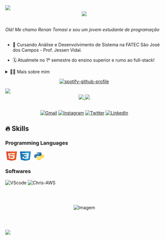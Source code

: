 <!--divisor-->
<img src="https://user-images.githubusercontent.com/73097560/115834477-dbab4500-a447-11eb-908a-139a6edaec5c.gif">

<!--título-->
<div align="center">
    <img src="https://readme-typing-svg.herokuapp.com/?font=Righteous&size=35&center=true&vCenter=true&color=8C67DB&width=500&height=70&duration=4000&lines=<Hello+World!+👋+/>;"/>  
</div>
  
<br>

*Olá! Me chamo Renan Tomasi e sou um jovem estudante de programação* <br><br>
  
  - 🌱 Cursando Análise e Desenvolvimento de Sistema na FATEC São José dos Campos - Prof. Jessen Vidal.<br>

  - 🗓️ Atualmete no 1º semestre do ensino superior e rumo ao full-stack!

<details>
  <summary>👨‍💻 Mais sobre mim </summary>
  
  - 💭 Tenho 17 anos, atualmente morando na cidade de São José dos Campos. Sou fluente em inglês e estou desenvolvendo minhas habilidades em HTML, CSS e Python.<br>
  
  - ⚡ Gosto de praticar esportes (principalmente basquete), ouvir música e estudar sempre que possível, afim de expandir meus conhecimentos!
</details>

<div align="center">
  
  [![spotify-github-profile](https://spotify-github-profile.vercel.app/api/view?uid=qizt3pwbwcw8gptmkes9bvhdh&cover_image=true&theme=novatorem&show_offline=false&background_color=ffa3a3&interchange=false&bar_color=795889&bar_color_cover=false)](https://github.com/kittinan/spotify-github-profile)
</div>

<img src="https://user-images.githubusercontent.com/73097560/115834477-dbab4500-a447-11eb-908a-139a6edaec5c.gif">

<br>

<div align="center">
  <a href="https://github.com/renan21-tg">
  <img height="165em" src="https://github-readme-stats.vercel.app/api?username=renan21-tg&show_icons=true&theme=aura&include_all_commits=true&count_private=true"/>
  <img height="165em" src="https://github-readme-stats.vercel.app/api/top-langs/?username=renan21-tg&layout=compact&langs_count=8&theme=aura"/>
</div>

<br>

<div align="center">
  
  [![Gmail](https://img.shields.io/badge/Gmail-D14836?style=for-the-badge&logo=gmail&logoColor=white)](renantomasi21@gmail.com)
  [![Instagram](https://img.shields.io/badge/Instagram-E4405F?style=for-the-badge&logo=instagram&logoColor=white)](https://www.instagram.com/_renant_g/)
  [![Twitter](https://img.shields.io/badge/Twitter-1DA1F2?style=for-the-badge&logo=twitter&logoColor=white)](https://twitter.com/_renant_g/)
  [![LinkedIn](https://img.shields.io/badge/LinkedIn-0077B5?style=for-the-badge&logo=linkedin&logoColor=white)](https://www.linkedin.com)
</div>

## 🔥 Skills

  <div style="flex-basis: 48%;">
    <h3>Programming Languages</h3>
    <img align="center" alt="HTML" height="30" width="40" src="https://raw.githubusercontent.com/devicons/devicon/master/icons/html5/html5-original.svg">
    <img align="center" alt="CSS" height="30" width="40" src="https://raw.githubusercontent.com/devicons/devicon/master/icons/css3/css3-original.svg">
    <img align="center" alt="Python" height="30" width="40" src="https://raw.githubusercontent.com/devicons/devicon/master/icons/python/python-original.svg">
  </div>
  
  
  <div style="flex-basis: 48%;">
    <h3>Softwares</h3>
    <img align="center" alt="VScode" height="30" width="40" src="https://cdn.jsdelivr.net/gh/devicons/devicon/icons/vscode/vscode-original.svg">
    <img align="center" alt="Chris-AWS" height="30" width="40" src="https://cdn.jsdelivr.net/gh/devicons/devicon/icons/git/git-original.svg">
  </div>

<br><br>
<div align='center'>
  
  <img src="https://i.pinimg.com/originals/93/f0/4b/93f04b4b1103cc4e6410bb4f831acb6c.gif" alt="Imagem">
</div>

<br><br>

<img src="https://user-images.githubusercontent.com/73097560/115834477-dbab4500-a447-11eb-908a-139a6edaec5c.gif">
